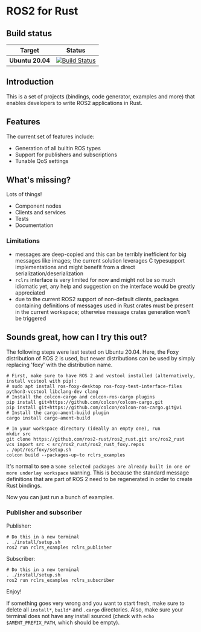 ROS2 for Rust
=============

Build status
------------

| Target | Status |
|----------|--------|
| **Ubuntu 20.04** | [![Build Status](https://github.com/ros2-rust/ros2_rust/actions/workflows/rust.yml/badge.svg?branch=master)](https://github.com/ros2-rust/ros2_rust/actions/workflows/rust.yml?branch=master) |

Introduction
------------

This is a set of projects (bindings, code generator, examples and more) that enables developers to write ROS2
applications in Rust.

Features
--------

The current set of features include:
- Generation of all builtin ROS types
- Support for publishers and subscriptions
- Tunable QoS settings

What's missing?
---------------

Lots of things!
- Component nodes
- Clients and services
- Tests
- Documentation

### Limitations

- messages are deep-copied and this can be terribly inefficient for big messages like images; the current solution leverages C typesupport implementations and might benefit from a direct serialization/deserialization
- `rclrs` interface is very limited for now and might not be so much idiomatic yet, any help and suggestion on the interface would be greatly appreciated
- due to the current ROS2 support of non-default clients, packages containing definitions of messages used in Rust crates must be present in the current workspace; otherwise message crates generation won't be triggered

Sounds great, how can I try this out?
-------------------------------------

The following steps were last tested on Ubuntu 20.04. Here, the Foxy distribution of ROS 2 is used, but newer distributions can be used by simply replacing 'foxy' with the distribution name.

```
# First, make sure to have ROS 2 and vcstool installed (alternatively, install vcstool with pip):
# sudo apt install ros-foxy-desktop ros-foxy-test-interface-files python3-vcstool libclang-dev clang
# Install the colcon-cargo and colcon-ros-cargo plugins
pip install git+https://github.com/colcon/colcon-cargo.git
pip install git+https://github.com/colcon/colcon-ros-cargo.git@v1
# Install the cargo-ament-build plugin
cargo install cargo-ament-build

# In your workspace directory (ideally an empty one), run 
mkdir src
git clone https://github.com/ros2-rust/ros2_rust.git src/ros2_rust
vcs import src < src/ros2_rust/ros2_rust_foxy.repos
. /opt/ros/foxy/setup.sh
colcon build --packages-up-to rclrs_examples
```

It's normal to see a `Some selected packages are already built in one or more underlay workspace` warning. This is because the standard message definitions that are part of ROS 2 need to be regenerated in order to create Rust bindings.

Now you can just run a bunch of examples.

### Publisher and subscriber

Publisher:

```
# Do this in a new terminal
. ./install/setup.sh
ros2 run rclrs_examples rclrs_publisher
```

Subscriber:

```
# Do this in a new terminal
. ./install/setup.sh
ros2 run rclrs_examples rclrs_subscriber
```

Enjoy!

If something goes very wrong and you want to start fresh, make sure to delete all `install*`, `build*` and `.cargo` directories. Also, make sure your terminal does not have any install sourced (check with `echo $AMENT_PREFIX_PATH`, which should be empty).
